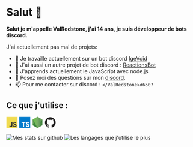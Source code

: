 # Salut 👋


**Salut je m'appelle ValRedstone, j'ai 14 ans, je suis développeur de bots discord.**

J'ai actuellement pas mal de projets:

- 🔭 Je travaille actuellement sur un bot discord [IgeVoid](https://github.com/ValRedstone/IgeVoid) 
- 📣 J'ai aussi un autre projet de bot discord : [ReactionsBot](https://github.com/ValRedstone/ReactionsBot)
- 🌱 J'apprends actuellement le JavaScript avec node.js
- 💬 Posez moi des questions sur mon [discord](https://discord.gg/nDKqMN6cG8).
- 📫 Pour me contacter sur discord : `</ValRedstone>#6507`

## Ce que j'utilise :

<code><img height="30" src="https://raw.githubusercontent.com/devicons/devicon/master/icons/javascript/javascript-original.svg"></code>
<code><img height="30" src="https://raw.githubusercontent.com/devicons/devicon/master/icons/typescript/typescript-original.svg"></code>
<code><img height="30" src="https://raw.githubusercontent.com/github/explore/80688e429a7d4ef2fca1e82350fe8e3517d3494d/topics/nodejs/nodejs.png"></code>
<code><img height="30" src="https://github.com/devicons/devicon/blob/master/icons/github/github-original.svg"></code>

<img alt="Mes stats sur github" src="https://github-readme-stats.vercel.app/api?username=ValRedstone&show_icons=true&hide_border=true&theme=tokyonight" />

<img alt="Les langages que j'utilise le plus" src="https://github-readme-stats.vercel.app/api/top-langs?username=ValRedstone&show_icons=true&theme=tokyonight&layout=compact" />

